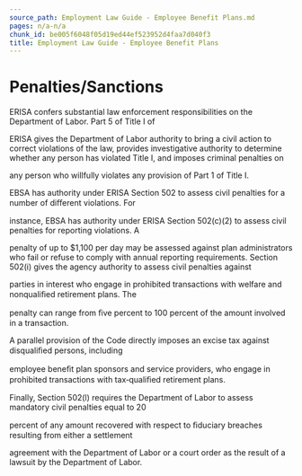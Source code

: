```yaml
---
source_path: Employment Law Guide - Employee Benefit Plans.md
pages: n/a-n/a
chunk_id: be005f6048f05d19ed44ef523952d4faa7d040f3
title: Employment Law Guide - Employee Benefit Plans
---
```

# Penalties/Sanctions

ERISA confers substantial law enforcement responsibilities on the Department of Labor. Part 5 of Title I of

ERISA gives the Department of Labor authority to bring a civil action to correct violations of the law, provides investigative authority to determine whether any person has violated Title I, and imposes criminal penalties on

any person who willfully violates any provision of Part 1 of Title I.

EBSA has authority under ERISA Section 502 to assess civil penalties for a number of diﬀerent violations. For

instance, EBSA has authority under ERISA Section 502(c)(2) to assess civil penalties for reporting violations. A

penalty of up to $1,100 per day may be assessed against plan administrators who fail or refuse to comply with annual reporting requirements. Section 502(i) gives the agency authority to assess civil penalties against

parties in interest who engage in prohibited transactions with welfare and nonqualiﬁed retirement plans. The

penalty can range from ﬁve percent to 100 percent of the amount involved in a transaction.

A parallel provision of the Code directly imposes an excise tax against disqualiﬁed persons, including

employee beneﬁt plan sponsors and service providers, who engage in prohibited transactions with tax‑qualiﬁed retirement plans.

Finally, Section 502(l) requires the Department of Labor to assess mandatory civil penalties equal to 20

percent of any amount recovered with respect to ﬁduciary breaches resulting from either a settlement

agreement with the Department of Labor or a court order as the result of a lawsuit by the Department of Labor.
